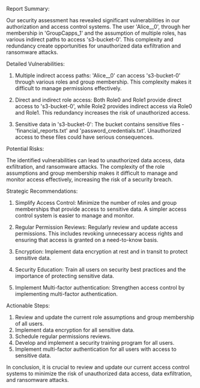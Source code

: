 Report Summary:

Our security assessment has revealed significant vulnerabilities in our authorization and access control systems. The user 'Alice__0', through her membership in 'GroupCapps_1' and the assumption of multiple roles, has various indirect paths to access 's3-bucket-0'. This complexity and redundancy create opportunities for unauthorized data exfiltration and ransomware attacks.

Detailed Vulnerabilities:

1. Multiple indirect access paths: 'Alice__0' can access 's3-bucket-0' through various roles and group membership. This complexity makes it difficult to manage permissions effectively.

2. Direct and indirect role access: Both Role0 and Role1 provide direct access to 's3-bucket-0', while Role2 provides indirect access via Role0 and Role1. This redundancy increases the risk of unauthorized access.

3. Sensitive data in 's3-bucket-0': The bucket contains sensitive files - 'financial_reports.txt' and 'password_credentials.txt'. Unauthorized access to these files could have serious consequences.

Potential Risks:

The identified vulnerabilities can lead to unauthorized data access, data exfiltration, and ransomware attacks. The complexity of the role assumptions and group membership makes it difficult to manage and monitor access effectively, increasing the risk of a security breach.

Strategic Recommendations:

1. Simplify Access Control: Minimize the number of roles and group memberships that provide access to sensitive data. A simpler access control system is easier to manage and monitor.

2. Regular Permission Reviews: Regularly review and update access permissions. This includes revoking unnecessary access rights and ensuring that access is granted on a need-to-know basis.

3. Encryption: Implement data encryption at rest and in transit to protect sensitive data.

4. Security Education: Train all users on security best practices and the importance of protecting sensitive data.

5. Implement Multi-factor authentication: Strengthen access control by implementing multi-factor authentication.

Actionable Steps:

1. Review and update the current role assumptions and group membership of all users.
2. Implement data encryption for all sensitive data.
3. Schedule regular permissions reviews.
4. Develop and implement a security training program for all users.
5. Implement multi-factor authentication for all users with access to sensitive data.

In conclusion, it is crucial to review and update our current access control systems to minimize the risk of unauthorized data access, data exfiltration, and ransomware attacks.
